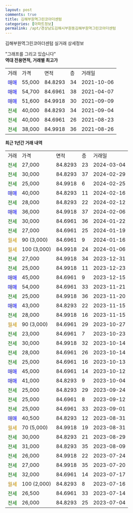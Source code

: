 ```yaml
---
layout: post
comments: true
title: 김해부원역그린코아더센텀
categories: [아파트정보]
permalink: /apt/경상남도김해시부원동김해부원역그린코아더센텀
---
```


김해부원역그린코아더센텀 실거래 상세정보

<script type="text/javascript">
  google.charts.load('current', {'packages':['line', 'corechart']});
  google.charts.setOnLoadCallback(drawChart);

  function drawChart() {
    var data = new google.visualization.DataTable();
    data.addColumn('date', '거래일');
    data.addColumn('number', "매매");
    data.addColumn('number', "전세");
    data.addColumn('number', "전매");

    data.addRows([[new Date(Date.parse("2024-03-04")), null, 27000, null], [new Date(Date.parse("2024-02-29")), null, 30000, null], [new Date(Date.parse("2024-02-25")), null, 25000, null], [new Date(Date.parse("2024-02-16")), 40000, null, null], [new Date(Date.parse("2024-02-12")), null, 28000, null], [new Date(Date.parse("2024-02-06")), 36000, null, null], [new Date(Date.parse("2024-01-22")), null, 30000, null], [new Date(Date.parse("2024-01-19")), null, 27000, null], [new Date(Date.parse("2024-01-16")), null, null, null], [new Date(Date.parse("2024-01-06")), null, null, null], [new Date(Date.parse("2023-12-31")), null, 27000, null], [new Date(Date.parse("2023-12-23")), null, 25000, null], [new Date(Date.parse("2023-12-15")), 45000, null, null], [new Date(Date.parse("2023-11-21")), 54000, null, null], [new Date(Date.parse("2023-11-20")), null, 25000, null], [new Date(Date.parse("2023-11-15")), 43000, null, null], [new Date(Date.parse("2023-11-15")), null, 28000, null], [new Date(Date.parse("2023-10-27")), null, null, null], [new Date(Date.parse("2023-10-23")), null, 23000, null], [new Date(Date.parse("2023-10-14")), null, 30000, null], [new Date(Date.parse("2023-10-14")), null, 28000, null], [new Date(Date.parse("2023-10-13")), null, 25000, null], [new Date(Date.parse("2023-10-12")), 45000, null, null], [new Date(Date.parse("2023-10-04")), 41000, null, null], [new Date(Date.parse("2023-09-24")), null, 25000, null], [new Date(Date.parse("2023-09-12")), null, 25000, null], [new Date(Date.parse("2023-09-01")), null, 25000, null], [new Date(Date.parse("2023-08-31")), 40500, null, null], [new Date(Date.parse("2023-08-31")), null, null, null], [new Date(Date.parse("2023-08-29")), null, 30000, null], [new Date(Date.parse("2023-08-09")), null, 31000, null], [new Date(Date.parse("2023-07-24")), null, 26000, null], [new Date(Date.parse("2023-07-20")), null, 27000, null], [new Date(Date.parse("2023-07-17")), null, 32000, null], [new Date(Date.parse("2023-07-16")), null, null, null], [new Date(Date.parse("2023-07-14")), null, 26500, null], [new Date(Date.parse("2023-07-04")), null, 26000, null]]);

    var options = {
      hAxis: {
        format: 'yyyy/MM/dd'
      },    
      lineWidth: 0,
      pointsVisible: true,    
      title: '최근 1년간 유형별 실거래가 분포',
      legend: { position: 'bottom' }
    };

    var formatter = new google.visualization.NumberFormat({pattern:'###,###'} );
    formatter.format(data, 1);
    formatter.format(data, 2);
    
    setTimeout(function() {
        var chart = new google.visualization.LineChart(document.getElementById('columnchart_material'));
        chart.draw(data, (options));
        document.getElementById('loading').style.display = 'none';
    }, 200);
  }
</script>


<div id="loading" style="z-index:20; display: block; margin-left: 0px">"그래프를 그리고 있습니다"</div>
<div id="columnchart_material" style="width: 95%; margin-left: 0px; display: block"></div>
<!-- contents start -->
<b>역대 전용면적, 거래별 최고가</b>
<table class="sortable">
    <tr>
      <td>거래</td>
      <td>가격</td>
      <td>면적</td>
      <td>층</td>
      <td>거래일</td>
    </tr>
        <tr>
          <td><a style="color: blue">매매</a></td>
          <td>55,000</td>
          <td>84.8293</td>
          <td>34</td>
          <td>2021-10-06</td>
        </tr>            <tr>
          <td><a style="color: blue">매매</a></td>
          <td>54,700</td>
          <td>84.6961</td>
          <td>38</td>
          <td>2021-04-07</td>
        </tr>            <tr>
          <td><a style="color: blue">매매</a></td>
          <td>51,600</td>
          <td>84.9918</td>
          <td>30</td>
          <td>2021-09-09</td>
        </tr>        
        <tr>
              <td><a style="color: darkgreen">전세</a></td>
              <td>40,000</td>
              <td>84.8293</td>
              <td>34</td>
              <td>2021-09-04</td>
            </tr>            <tr>
              <td><a style="color: darkgreen">전세</a></td>
              <td>40,000</td>
              <td>84.6961</td>
              <td>26</td>
              <td>2021-08-23</td>
            </tr>            <tr>
              <td><a style="color: darkgreen">전세</a></td>
              <td>38,000</td>
              <td>84.9918</td>
              <td>36</td>
              <td>2021-08-26</td>
            </tr>        
    
</table>

<b>최근 1년간 거래 내역</b>

<table class="sortable">
    <tr>
      <td>거래</td>
      <td>가격</td>
      <td>면적</td>
      <td>층</td>
      <td>거래일</td>
    </tr>
    <tr>
      <td><a style="color: darkgreen">전세</a></td>
      <td>27,000</td>
      <td>84.8293</td>
      <td>23</td>
      <td>2024-03-04</td>
    </tr>          <tr>
      <td><a style="color: darkgreen">전세</a></td>
      <td>30,000</td>
      <td>84.8293</td>
      <td>37</td>
      <td>2024-02-29</td>
    </tr>          <tr>
      <td><a style="color: darkgreen">전세</a></td>
      <td>25,000</td>
      <td>84.9918</td>
      <td>6</td>
      <td>2024-02-25</td>
    </tr>          <tr>
      <td><a style="color: blue">매매</a></td>
      <td>40,000</td>
      <td>84.8293</td>
      <td>11</td>
      <td>2024-02-16</td>
    </tr>          <tr>
      <td><a style="color: darkgreen">전세</a></td>
      <td>28,000</td>
      <td>84.8293</td>
      <td>22</td>
      <td>2024-02-12</td>
    </tr>          <tr>
      <td><a style="color: blue">매매</a></td>
      <td>36,000</td>
      <td>84.9918</td>
      <td>37</td>
      <td>2024-02-06</td>
    </tr>          <tr>
      <td><a style="color: darkgreen">전세</a></td>
      <td>30,000</td>
      <td>84.6961</td>
      <td>36</td>
      <td>2024-01-22</td>
    </tr>          <tr>
      <td><a style="color: darkgreen">전세</a></td>
      <td>27,000</td>
      <td>84.6961</td>
      <td>25</td>
      <td>2024-01-19</td>
    </tr>          <tr>
      <td><a style="color: darkgoldenrod">월세</a></td>
      <td>90 (3,000)</td>
      <td>84.6961</td>
      <td>9</td>
      <td>2024-01-16</td>
    </tr>          <tr>
      <td><a style="color: darkgoldenrod">월세</a></td>
      <td>100 (3,000)</td>
      <td>84.9918</td>
      <td>24</td>
      <td>2024-01-06</td>
    </tr>          <tr>
      <td><a style="color: darkgreen">전세</a></td>
      <td>27,000</td>
      <td>84.9918</td>
      <td>34</td>
      <td>2023-12-31</td>
    </tr>          <tr>
      <td><a style="color: darkgreen">전세</a></td>
      <td>25,000</td>
      <td>84.9918</td>
      <td>11</td>
      <td>2023-12-23</td>
    </tr>          <tr>
      <td><a style="color: blue">매매</a></td>
      <td>45,000</td>
      <td>84.6961</td>
      <td>9</td>
      <td>2023-12-15</td>
    </tr>          <tr>
      <td><a style="color: blue">매매</a></td>
      <td>54,000</td>
      <td>84.6961</td>
      <td>33</td>
      <td>2023-11-21</td>
    </tr>          <tr>
      <td><a style="color: darkgreen">전세</a></td>
      <td>25,000</td>
      <td>84.9918</td>
      <td>36</td>
      <td>2023-11-20</td>
    </tr>          <tr>
      <td><a style="color: blue">매매</a></td>
      <td>43,000</td>
      <td>84.8293</td>
      <td>22</td>
      <td>2023-11-15</td>
    </tr>          <tr>
      <td><a style="color: darkgreen">전세</a></td>
      <td>28,000</td>
      <td>84.9918</td>
      <td>16</td>
      <td>2023-11-15</td>
    </tr>          <tr>
      <td><a style="color: darkgoldenrod">월세</a></td>
      <td>90 (3,000)</td>
      <td>84.6961</td>
      <td>29</td>
      <td>2023-10-27</td>
    </tr>          <tr>
      <td><a style="color: darkgreen">전세</a></td>
      <td>23,000</td>
      <td>84.6961</td>
      <td>7</td>
      <td>2023-10-23</td>
    </tr>          <tr>
      <td><a style="color: darkgreen">전세</a></td>
      <td>30,000</td>
      <td>84.9918</td>
      <td>32</td>
      <td>2023-10-14</td>
    </tr>          <tr>
      <td><a style="color: darkgreen">전세</a></td>
      <td>28,000</td>
      <td>84.6961</td>
      <td>26</td>
      <td>2023-10-14</td>
    </tr>          <tr>
      <td><a style="color: darkgreen">전세</a></td>
      <td>25,000</td>
      <td>84.6961</td>
      <td>16</td>
      <td>2023-10-13</td>
    </tr>          <tr>
      <td><a style="color: blue">매매</a></td>
      <td>45,000</td>
      <td>84.6961</td>
      <td>14</td>
      <td>2023-10-12</td>
    </tr>          <tr>
      <td><a style="color: blue">매매</a></td>
      <td>41,000</td>
      <td>84.8293</td>
      <td>9</td>
      <td>2023-10-04</td>
    </tr>          <tr>
      <td><a style="color: darkgreen">전세</a></td>
      <td>25,000</td>
      <td>84.8293</td>
      <td>29</td>
      <td>2023-09-24</td>
    </tr>          <tr>
      <td><a style="color: darkgreen">전세</a></td>
      <td>25,000</td>
      <td>84.6961</td>
      <td>8</td>
      <td>2023-09-12</td>
    </tr>          <tr>
      <td><a style="color: darkgreen">전세</a></td>
      <td>25,000</td>
      <td>84.6961</td>
      <td>33</td>
      <td>2023-09-01</td>
    </tr>          <tr>
      <td><a style="color: blue">매매</a></td>
      <td>40,500</td>
      <td>84.8293</td>
      <td>12</td>
      <td>2023-08-31</td>
    </tr>          <tr>
      <td><a style="color: darkgoldenrod">월세</a></td>
      <td>70 (5,000)</td>
      <td>84.9918</td>
      <td>19</td>
      <td>2023-08-31</td>
    </tr>          <tr>
      <td><a style="color: darkgreen">전세</a></td>
      <td>30,000</td>
      <td>84.8293</td>
      <td>21</td>
      <td>2023-08-29</td>
    </tr>          <tr>
      <td><a style="color: darkgreen">전세</a></td>
      <td>31,000</td>
      <td>84.8293</td>
      <td>35</td>
      <td>2023-08-09</td>
    </tr>          <tr>
      <td><a style="color: darkgreen">전세</a></td>
      <td>26,000</td>
      <td>84.9918</td>
      <td>22</td>
      <td>2023-07-24</td>
    </tr>          <tr>
      <td><a style="color: darkgreen">전세</a></td>
      <td>27,000</td>
      <td>84.9918</td>
      <td>35</td>
      <td>2023-07-20</td>
    </tr>          <tr>
      <td><a style="color: darkgreen">전세</a></td>
      <td>32,000</td>
      <td>84.6961</td>
      <td>14</td>
      <td>2023-07-17</td>
    </tr>          <tr>
      <td><a style="color: darkgoldenrod">월세</a></td>
      <td>100 (2,000)</td>
      <td>84.8293</td>
      <td>8</td>
      <td>2023-07-16</td>
    </tr>          <tr>
      <td><a style="color: darkgreen">전세</a></td>
      <td>26,500</td>
      <td>84.6961</td>
      <td>33</td>
      <td>2023-07-14</td>
    </tr>          <tr>
      <td><a style="color: darkgreen">전세</a></td>
      <td>26,000</td>
      <td>84.8293</td>
      <td>25</td>
      <td>2023-07-04</td>
    </tr>      </table>
<!-- contents end -->    

